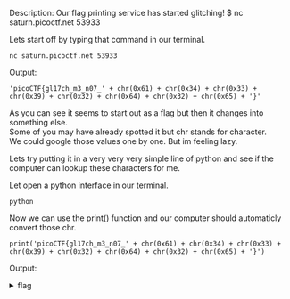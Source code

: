 Description: Our flag printing service has started glitching! $ nc saturn.picoctf.net 53933

Lets start off by typing that command in our terminal.
```
nc saturn.picoctf.net 53933
```
Output:
```
'picoCTF{gl17ch_m3_n07_' + chr(0x61) + chr(0x34) + chr(0x33) + chr(0x39) + chr(0x32) + chr(0x64) + chr(0x32) + chr(0x65) + '}'
```
As you can see it seems to start out as a flag but then it changes into something else.  
Some of you may have already spotted it but chr stands for character.  
We could google those values one by one. But im feeling lazy.  

Lets try putting it in a very very very simple line of python and see if the computer can lookup these characters for me.

Let open a python interface in our terminal.
```
python
```
Now we can use the print() function and our computer should automaticly convert those chr.
```
print('picoCTF{gl17ch_m3_n07_' + chr(0x61) + chr(0x34) + chr(0x33) + chr(0x39) + chr(0x32) + chr(0x64) + chr(0x32) + chr(0x65) + '}')
```
Output:
<details><summary>flag</summary>
  picoCTF{gl17ch_m3_n07_a4392d2e}
</details>
